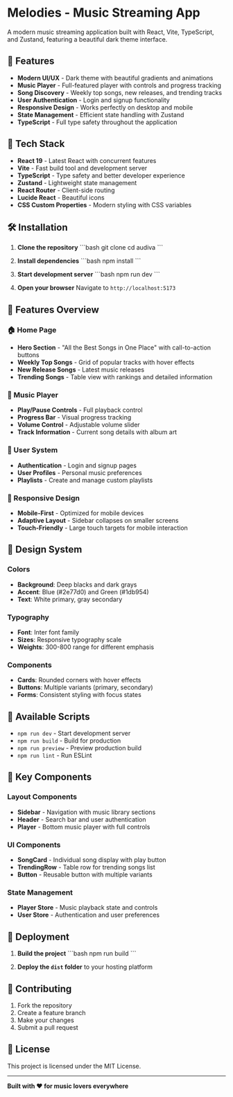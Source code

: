 # Melodies - Music Streaming App

A modern music streaming application built with React, Vite, TypeScript, and Zustand, featuring a beautiful dark theme interface.

## 🎵 Features

- **Modern UI/UX** - Dark theme with beautiful gradients and animations
- **Music Player** - Full-featured player with controls and progress tracking
- **Song Discovery** - Weekly top songs, new releases, and trending tracks
- **User Authentication** - Login and signup functionality
- **Responsive Design** - Works perfectly on desktop and mobile
- **State Management** - Efficient state handling with Zustand
- **TypeScript** - Full type safety throughout the application

## 🚀 Tech Stack

- **React 19** - Latest React with concurrent features
- **Vite** - Fast build tool and development server
- **TypeScript** - Type safety and better developer experience
- **Zustand** - Lightweight state management
- **React Router** - Client-side routing
- **Lucide React** - Beautiful icons
- **CSS Custom Properties** - Modern styling with CSS variables

## 🛠️ Installation

1. **Clone the repository**
   \`\`\`bash
   git clone <repository-url>
   cd audiva
   \`\`\`

2. **Install dependencies**
   \`\`\`bash
   npm install
   \`\`\`

3. **Start development server**
   \`\`\`bash
   npm run dev
   \`\`\`

4. **Open your browser**
   Navigate to `http://localhost:5173`

## 📱 Features Overview

### 🏠 Home Page

- **Hero Section** - "All the Best Songs in One Place" with call-to-action buttons
- **Weekly Top Songs** - Grid of popular tracks with hover effects
- **New Release Songs** - Latest music releases
- **Trending Songs** - Table view with rankings and detailed information

### 🎵 Music Player

- **Play/Pause Controls** - Full playback control
- **Progress Bar** - Visual progress tracking
- **Volume Control** - Adjustable volume slider
- **Track Information** - Current song details with album art

### 👤 User System

- **Authentication** - Login and signup pages
- **User Profiles** - Personal music preferences
- **Playlists** - Create and manage custom playlists

### 📱 Responsive Design

- **Mobile-First** - Optimized for mobile devices
- **Adaptive Layout** - Sidebar collapses on smaller screens
- **Touch-Friendly** - Large touch targets for mobile interaction

## 🎨 Design System

### Colors

- **Background**: Deep blacks and dark grays
- **Accent**: Blue (#2e77d0) and Green (#1db954)
- **Text**: White primary, gray secondary

### Typography

- **Font**: Inter font family
- **Sizes**: Responsive typography scale
- **Weights**: 300-800 range for different emphasis

### Components

- **Cards**: Rounded corners with hover effects
- **Buttons**: Multiple variants (primary, secondary)
- **Forms**: Consistent styling with focus states

## 🔧 Available Scripts

- `npm run dev` - Start development server
- `npm run build` - Build for production
- `npm run preview` - Preview production build
- `npm run lint` - Run ESLint

## 🌟 Key Components

### Layout Components

- **Sidebar** - Navigation with music library sections
- **Header** - Search bar and user authentication
- **Player** - Bottom music player with full controls

### UI Components

- **SongCard** - Individual song display with play button
- **TrendingRow** - Table row for trending songs list
- **Button** - Reusable button with multiple variants

### State Management

- **Player Store** - Music playback state and controls
- **User Store** - Authentication and user preferences

## 🚀 Deployment

1. **Build the project**
   \`\`\`bash
   npm run build
   \`\`\`

2. **Deploy the `dist` folder** to your hosting platform

## 🤝 Contributing

1. Fork the repository
2. Create a feature branch
3. Make your changes
4. Submit a pull request

## 📄 License

This project is licensed under the MIT License.

---

**Built with ❤️ for music lovers everywhere**
